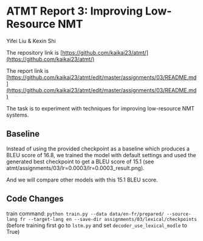 # ATMT Report 3: Improving Low-Resource NMT
Yifei Liu & Kexin Shi

The repository link is [https://github.com/kaikai23/atmt/](https://github.com/kaikai23/atmt/)

The report link is [https://github.com/kaikai23/atmt/edit/master/assignments/03/README.md](https://github.com/kaikai23/atmt/edit/master/assignments/03/README.md)

The task is to experiment with techniques for improving
low-resource NMT systems.

## Baseline

Instead of using the provided checkpoint as a baseline which produces a BLEU score of 16.8, we trained the model with default settings and used the generated best checkpoint to get a BLEU score of 15.1 (see atmt/assignments/03/lr=0.0003/lr=0.0003_result.png).

And we will compare other models with this 15.1 BLEU score.

## Code Changes

train command:
`python train.py --data data/en-fr/prepared/ --source-lang fr --target-lang en --save-dir assignments/03/lexical/checkpoints`
(before training first go to `lstm.py` and set `decoder_use_lexical_modle` to True)
